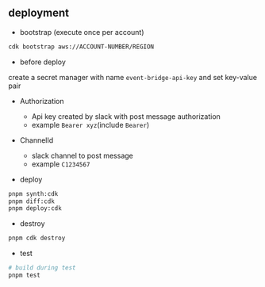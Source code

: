 ## deployment

* bootstrap (execute once per account)

```sh
cdk bootstrap aws://ACCOUNT-NUMBER/REGION
```

* before deploy

create a secret manager with name `event-bridge-api-key`
and set key-value pair

* Authorization
  * Api key created by slack with post message authorization
  * example `Bearer xyz`(include `Bearer`)
* ChannelId
  * slack channel to post message
  * example `C1234567`

* deploy

```sh
pnpm synth:cdk
pnpm diff:cdk
pnpm deploy:cdk
```

* destroy

```sh
pnpm cdk destroy
```

* test

```sh
# build during test
pnpm test
```
